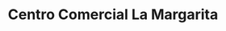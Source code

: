 ---
title: "Centro Comercial La Margarita"
url: /san-francisco-de-dos-rios/centro-comercial-la-margarita/
shop: centro comercial
---